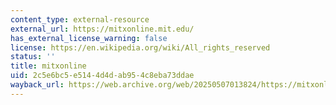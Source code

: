 ```yaml
---
content_type: external-resource
external_url: https://mitxonline.mit.edu/
has_external_license_warning: false
license: https://en.wikipedia.org/wiki/All_rights_reserved
status: ''
title: mitxonline
uid: 2c5e6bc5-e514-4d4d-ab95-4c8eba73ddae
wayback_url: https://web.archive.org/web/20250507013824/https://mitxonline.mit.edu/
---
```

